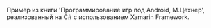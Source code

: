 Пример из книги 'Программирование игр под Android, М.Цехнер',
реализованный на C# с использованием Xamarin Framework.
